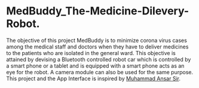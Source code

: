 # MedBuddy_The-Medicine-Dilevery-Robot.
The objective of this project MedBuddy is to minimize corona virus cases among the medical staff and doctors when they have to deliver medicines to the patients who are isolated in the general ward. This objective is attained by devising a Bluetooth controlled robot car which is controlled by a smart phone or a tablet and is equipped with a smart phone acts as an eye for the robot. A camera module can also be used for the same
purpose.
This project and the App Interface is inspired by [Muhammad Ansar Sir](https://github.com/embeddedlab786/Cam_Control_Robot). 
